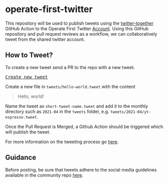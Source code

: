 # operate-first-twitter

This repository will be used to publish tweets using the [twitter-together](https://github.com/gr2m/twitter-together) GitHub Action to the Operate First Twitter [Account](https://twitter.com/OperateFirst). Using this GitHub repository and pull request reviews as a workflow, we can collaboratively tweet from the shared twitter account.

## How to Tweet?

To create a new tweet send a PR to the repo with a new tweet.

<kbd>[Create new tweet](../../new/main/?filename=tweets/<your-path>.tweet)</kbd>

Create a new file in `tweets/hello-world.tweet` with the content

> Hello, world!

Name the tweet as `short-tweet-name.tweet` and add it to the monthly directory such as `2021-04` in the `tweets` folder,
e.g. `tweets/2021-04/yt-espresso.tweet`.

Once the Pull Request is Merged, a Github Action should be triggered which will publish the tweet.

For more information on the tweeting process go [here](tweets/README.md).

## Guidance

Before posting, be sure that tweets adhere to the social media guidelines available in the community repo [here](https://github.com/operate-first/community/blob/main/social-media-guide.md).
